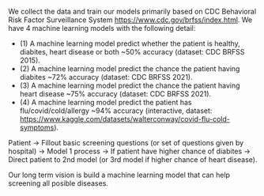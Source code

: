 We collect the data and train our models primarily based on CDC Behavioral Risk Factor Surveillance System https://www.cdc.gov/brfss/index.html. We have 4 machine learning models with the following detail: 

- (1) A machine learning model predict whether the patient is healthy, diabites, heart disease or both ~50% accuracy (dataset: CDC BRFSS 2015). 
- (2) A machine learning model predict the chance the patient having diabites ~72% accuracy (dataset: CDC BRFSS 2021).
- (3) A machine learning model predict the chance the patient having heart disease ~75% accuracy (dataset: CDC BRFSS 2021). 
- (4) A machine learning model predict the patient has flu/covid/cold/allergy ~94% accuracy (interactive, dataset: https://www.kaggle.com/datasets/walterconway/covid-flu-cold-symptoms).


Patient -> Fillout basic screening questions (or set of questions given by hospital) -> Model 1 process -> If patient have higher chance of diabites -> Direct patient to 2nd model (or 3rd model if higher chance of heart disease).

Our long term vision is build a machine learning model that can help screening all posible diseases. 
